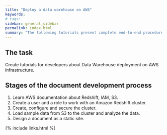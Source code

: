 ```yaml
---
title: "Deploy a data warehouse on AWS"
keywords: 
# tags:
sidebar: general_sidebar
permalink: index.html
summary: "The following tutorials present complete end-to-end procedures for data warehousing on AWS."
---
```


## The task

Create tutorials for developers about Data Warehouse deployment on AWS infrastructure.

## Stages of the document development process

1. Learn AWS documentation about Redshift, IAM, S3.
2. Create a user and a role to work with an Amazon Redshift cluster.
3. Create, configure and secure the cluster.
4. Load sample data from S3 to the cluster and analyze the data.
5. Design a document as a static site.

{% include links.html %}

